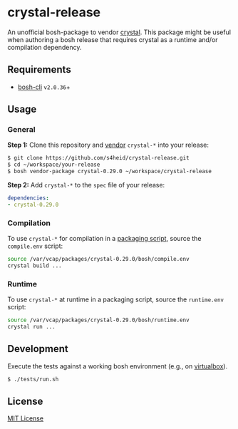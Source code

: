 # crystal-release

An unofficial bosh-package to vendor [crystal](https://crystal-lang.org).
This package might be useful when authoring a bosh release that requires
crystal as a runtime and/or compilation dependency.


## Requirements

 * [bosh-cli](https://github.com/cloudfoundry/bosh-cli) `v2.0.36`+


## Usage

### General

**Step 1:** Clone this repository and [vendor](https://bosh.io/docs/package-vendoring/#vendor)
`crystal-*` into your release:

```bash
$ git clone https://github.com/s4heid/crystal-release.git
$ cd ~/workspace/your-release
$ bosh vendor-package crystal-0.29.0 ~/workspace/crystal-release
```

**Step 2:** Add `crystal-*` to the `spec` file of your release:

```yaml
dependencies:
- crystal-0.29.0
```

### Compilation

To use `crystal-*` for compilation in a [packaging script](https://bosh.io/docs/packages/#create-a-packaging-script),
source the `compile.env` script:

```bash
source /var/vcap/packages/crystal-0.29.0/bosh/compile.env
crystal build ...
```

### Runtime

To use `crystal-*` at runtime in a packaging script, source the `runtime.env`
script:

```bash
source /var/vcap/packages/crystal-0.29.0/bosh/runtime.env
crystal run ...
```


## Development

Execute the tests against a working bosh environment (e.g., on [virtualbox](https://bosh.io/docs/bosh-lite/)).

```bash
$ ./tests/run.sh
```


## License

[MIT License](./LICENSE)
